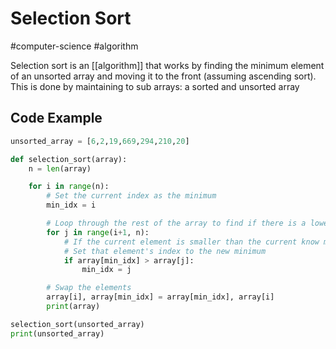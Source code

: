# Selection Sort
#computer-science #algorithm 

Selection sort is an [[algorithm]] that works by finding the minimum element of an unsorted array and moving it to the front (assuming ascending sort). This is done by maintaining to sub arrays: a sorted and unsorted array

## Code Example
```python
unsorted_array = [6,2,19,669,294,210,20]

def selection_sort(array):
    n = len(array)

    for i in range(n):
        # Set the current index as the minimum
        min_idx = i

        # Loop through the rest of the array to find if there is a lower minimum
        for j in range(i+1, n):
            # If the current element is smaller than the current know minimum
            # Set that element's index to the new minimum
            if array[min_idx] > array[j]:
                min_idx = j

        # Swap the elements
        array[i], array[min_idx] = array[min_idx], array[i]
        print(array)

selection_sort(unsorted_array)
print(unsorted_array)
```